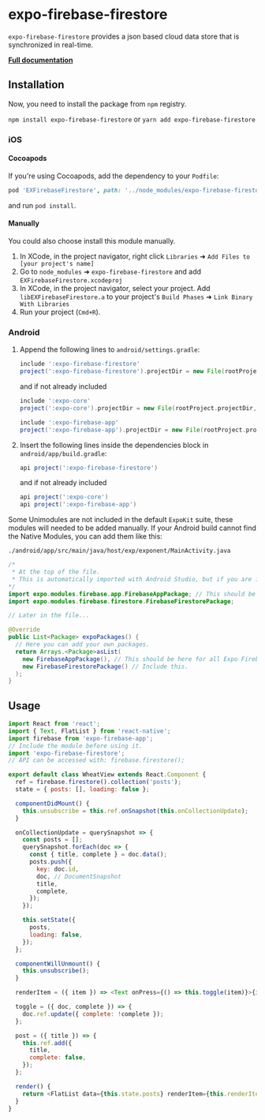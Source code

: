 # expo-firebase-firestore

`expo-firebase-firestore` provides a json based cloud data store that is synchronized in real-time.

[**Full documentation**](https://rnfirebase.io/docs/master/firestore/reference/firestore)

## Installation

Now, you need to install the package from `npm` registry.

`npm install expo-firebase-firestore` or `yarn add expo-firebase-firestore`

### iOS

#### Cocoapods

If you're using Cocoapods, add the dependency to your `Podfile`:

```ruby
pod 'EXFirebaseFirestore', path: '../node_modules/expo-firebase-firestore/ios'
```

and run `pod install`.

#### Manually

You could also choose install this module manually.

1.  In XCode, in the project navigator, right click `Libraries` ➜ `Add Files to [your project's name]`
2.  Go to `node_modules` ➜ `expo-firebase-firestore` and add `EXFirebaseFirestore.xcodeproj`
3.  In XCode, in the project navigator, select your project. Add `libEXFirebaseFirestore.a` to your project's `Build Phases` ➜ `Link Binary With Libraries`
4.  Run your project (`Cmd+R`).

### Android

1.  Append the following lines to `android/settings.gradle`:

    ```gradle
    include ':expo-firebase-firestore'
    project(':expo-firebase-firestore').projectDir = new File(rootProject.projectDir, '../node_modules/expo-firebase-firestore/android')
    ```

    and if not already included

    ```gradle
    include ':expo-core'
    project(':expo-core').projectDir = new File(rootProject.projectDir, '../node_modules/expo-core/android')

    include ':expo-firebase-app'
    project(':expo-firebase-app').projectDir = new File(rootProject.projectDir, '../node_modules/expo-firebase-app/android')
    ```

2.  Insert the following lines inside the dependencies block in `android/app/build.gradle`:
    ```gradle
    api project(':expo-firebase-firestore')
    ```
    and if not already included
    ```gradle
    api project(':expo-core')
    api project(':expo-firebase-app')
    ```

Some Unimodules are not included in the default `ExpoKit` suite, these modules will needed to be added manually.
If your Android build cannot find the Native Modules, you can add them like this:

`./android/app/src/main/java/host/exp/exponent/MainActivity.java`

```java
/*
 * At the top of the file.
 * This is automatically imported with Android Studio, but if you are in any other editor you will need to manually import the module.
*/
import expo.modules.firebase.app.FirebaseAppPackage; // This should be here for all Expo Firebase features.
import expo.modules.firebase.firestore.FirebaseFirestorePackage;

// Later in the file...

@Override
public List<Package> expoPackages() {
  // Here you can add your own packages.
  return Arrays.<Package>asList(
    new FirebaseAppPackage(), // This should be here for all Expo Firebase features.
    new FirebaseFirestorePackage() // Include this.
  );
}
```

## Usage

```javascript
import React from 'react';
import { Text, FlatList } from 'react-native';
import firebase from 'expo-firebase-app';
// Include the module before using it.
import 'expo-firebase-firestore';
// API can be accessed with: firebase.firestore();

export default class WheatView extends React.Component {
  ref = firebase.firestore().collection('posts');
  state = { posts: [], loading: false };

  componentDidMount() {
    this.unsubscribe = this.ref.onSnapshot(this.onCollectionUpdate);
  }

  onCollectionUpdate = querySnapshot => {
    const posts = [];
    querySnapshot.forEach(doc => {
      const { title, complete } = doc.data();
      posts.push({
        key: doc.id,
        doc, // DocumentSnapshot
        title,
        complete,
      });
    });

    this.setState({
      posts,
      loading: false,
    });
  };

  componentWillUnmount() {
    this.unsubscribe();
  }

  renderItem = ({ item }) => <Text onPress={() => this.toggle(item)}>{item.title}</Text>;

  toggle = ({ doc, complete }) => {
    doc.ref.update({ complete: !complete });
  };

  post = ({ title }) => {
    this.ref.add({
      title,
      complete: false,
    });
  };

  render() {
    return <FlatList data={this.state.posts} renderItem={this.renderItem} />;
  }
}
```
